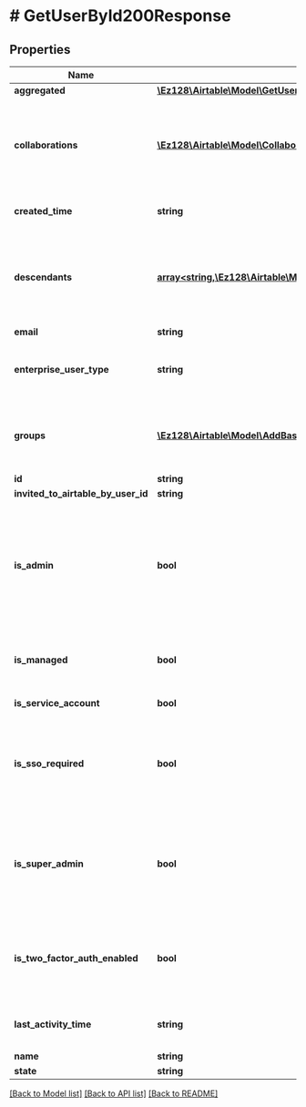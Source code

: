 # # GetUserById200Response

## Properties

Name | Type | Description | Notes
------------ | ------------- | ------------- | -------------
**aggregated** | [**\Ez128\Airtable\Model\GetUsersByIdOrEmail200ResponseUsersInnerAggregated**](GetUsersByIdOrEmail200ResponseUsersInnerAggregated.md) |  | [optional]
**collaborations** | [**\Ez128\Airtable\Model\Collaborations**](Collaborations.md) | The user&#39;s direct collaborations on workspaces, bases and interfaces associated with this enterprise account. Excludes collaborations from groups. | [optional]
**created_time** | **string** | When user was created.  This field is only returned when user is internal. | [optional]
**descendants** | [**array<string,\Ez128\Airtable\Model\GetUsersByIdOrEmail200ResponseUsersInnerDescendantsValue>**](GetUsersByIdOrEmail200ResponseUsersInnerDescendantsValue.md) | The user&#39;s values per descendant enterprise account. Only returned when the user is on a claimed domain and the enterprise account has the Enterprise Hub feature enabled. | [optional]
**email** | **string** |  |
**enterprise_user_type** | **string** | The type of user. Only returned if the enterprise has group mappings active and only if user is internal. | [optional]
**groups** | [**\Ez128\Airtable\Model\AddBaseCollaboratorRequestCollaboratorsInnerAnyOf1Group[]**](AddBaseCollaboratorRequestCollaboratorsInnerAnyOf1Group.md) | This field specifies the groups associated with this enterprise account that the user belongs to. This field is only returned when the user is internal. | [optional]
**id** | **string** | A user ID |
**invited_to_airtable_by_user_id** | **string** | A user ID | [optional]
**is_admin** | **bool** | Whether the user has directly assigned admin rights over this enterprise account. Only returned when the user is on a claimed domain. Note: if a user is a super admin but is not directly assigned admin rights over this enterprise account, this field is &#x60;false&#x60;. | [optional]
**is_managed** | **bool** | Whether the user is managed by this enterprise account. Only returned when the user is on a claimed domain. | [optional]
**is_service_account** | **bool** | Whether the user is a [service account](https://support.airtable.com/docs/en/service-accounts-overview). |
**is_sso_required** | **bool** | Whether the user is required to authenticate through their administrating enterprise&#39;s identity provider to login. False if user is not on an enterprise. |
**is_super_admin** | **bool** | Whether the user has super admin rights over this enterprise account. Only returned when the user is on a claimed domain and the enterprise account has the Enterprise Hub feature enabled. | [optional]
**is_two_factor_auth_enabled** | **bool** | Whether the user configured a second authentication method when logging in to Airtable through username/password auth. |
**last_activity_time** | **string** | A date timestamp in the ISO format, eg:\&quot;2018-01-01T00:00:00.000Z\&quot; |
**name** | **string** |  |
**state** | **string** | [provisioned](/api/org-management-glossary#provisioned-user) | [deactivated](/api/org-management-glossary#deactivated-user) |

[[Back to Model list]](../../README.md#models) [[Back to API list]](../../README.md#endpoints) [[Back to README]](../../README.md)
